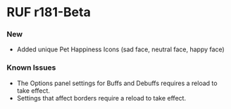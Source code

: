 # RUF r181-Beta
### New
* Added unique Pet Happiness Icons (sad face, neutral face, happy face)

### Known Issues
* The Options panel settings for Buffs and Debuffs requires a reload to take effect.
* Settings that affect borders require a reload to take effect.